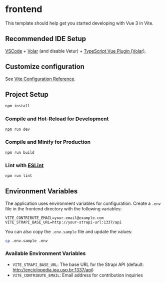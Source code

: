 # frontend

This template should help get you started developing with Vue 3 in Vite.

## Recommended IDE Setup

[VSCode](https://code.visualstudio.com/) + [Volar](https://marketplace.visualstudio.com/items?itemName=Vue.volar) (and disable Vetur) + [TypeScript Vue Plugin (Volar)](https://marketplace.visualstudio.com/items?itemName=Vue.vscode-typescript-vue-plugin).

## Customize configuration

See [Vite Configuration Reference](https://vitejs.dev/config/).

## Project Setup

```sh
npm install
```

### Compile and Hot-Reload for Development

```sh
npm run dev
```

### Compile and Minify for Production

```sh
npm run build
```

### Lint with [ESLint](https://eslint.org/)

```sh
npm run lint
```

## Environment Variables

The application uses environment variables for configuration. Create a `.env` file in the frontend directory with the following variables:

```
VITE_CONTRIBUTE_EMAIL=your-email@example.com
VITE_STRAPI_BASE_URL=http://your-strapi-url:1337/api
```

You can also copy the `.env.sample` file and update the values:

```sh
cp .env.sample .env
```

### Available Environment Variables

- `VITE_STRAPI_BASE_URL`: The base URL for the Strapi API (default: http://enciclopedia.iea.usp.br:1337/api)
- `VITE_CONTRIBUTE_EMAIL`: Email address for contribution inquiries
